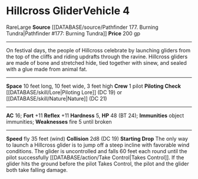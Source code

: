 ﻿---
ac: '16'
burrow_speed: null
climb_speed: null
fly_speed: '35'
fortitude: '+11'
hardness: '5'
hp: '48'
id: '51'
item_category: Vehicles
land_speed: null
level: '4'
max_speed: '35'
name: Hillcross Glider
price: 200 gp
rarity: Rare
reflex: '+11'
resistance: null
rus_type_level: null
school: null
size: Large
source: '[[DATABASE/source/Pathfinder 177. Burning Tundra|Pathfinder #177: Burning
  Tundra]]'
swim_speed: null
trait:
- '[[DATABASE/trait/Rare|Rare]]'
type: Vehicle

---
# Hillcross Glider<span class="item-type">Vehicle 4</span>

<span class="trait-rare item-trait">Rare</span><span class="trait-size item-trait">Large</span>
**Source** [[DATABASE/source/Pathfinder 177. Burning Tundra|Pathfinder #177: Burning Tundra]]
**Price** 200 gp

---
On festival days, the people of Hillcross celebrate by launching gliders from the top of the cliffs and riding updrafts through the ravine. Hillcross gliders are made of bone and stretched hide, tied together with sinew, and sealed with a glue made from animal fat.

---
**Space** 10 feet long, 10 feet wide, 3 feet high
**Crew** 1 pilot
**Piloting Check** [[DATABASE/skill/Lore|Piloting Lore]] (DC 19) or [[DATABASE/skill/Nature|Nature]] (DC 21)

---
**AC** 16; **Fort** +11
**Reflex** +11
**Hardness** 5, **HP** 48 (BT 24); **Immunities** object immunities; **Weaknesses** fire 5 until broken

---
**Speed** fly 35 feet (wind)
**Collision** 2d8 (DC 19)
**Starting Drop** The only way to launch a Hillcross glider is to jump off a steep incline with favorable wind conditions. The glider is uncontrolled and falls 60 feet each round until the pilot successfully [[DATABASE/action/Take Control|Takes Control]]. If the glider hits the ground before the pilot Takes Control, the pilot and the glider both take falling damage.
